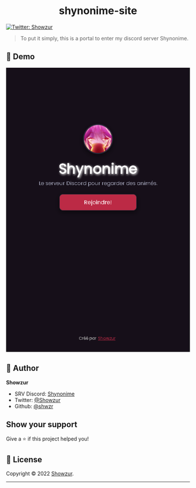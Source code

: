 <h1 align="center">shynonime-site</h1>

<p>
  <a href="https://twitter.com/Showzur" target="_blank">
    <img alt="Twitter: Showzur" src="https://img.shields.io/twitter/follow/Showzur.svg?style=social" />
  </a>
</p>

> To put it simply, this is a portal to enter my discord server Shynonime. 

## 📱 Demo

<img src="src/demo.png">

## 👤 Author

**Showzur**

* SRV Discord: [Shynonime](https://discord.gg/UHy8mZsNh8)
* Twitter: [@Showzur](https://twitter.com/Showzur)
* Github: [@shwzr](https://github.com/shwzr)

## Show your support

Give a ⭐️ if this project helped you!

## 📝 License

Copyright © 2022 [Showzur](https://github.com/shwzr).<br />

***
 
